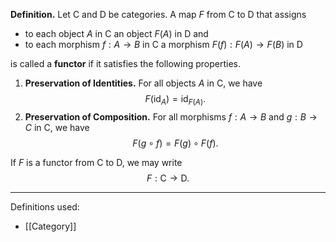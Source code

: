 **Definition.** Let $\mathsf{C}$ and $\mathsf{D}$ be categories. A map $F$ from $\mathsf{C}$ to $\mathsf{D}$ that assigns
- to each object $A$ in $\mathsf{C}$ an object $F(A)$ in $\mathsf{D}$ and
- to each morphism $f:A\to B$ in $\mathsf{C}$ a morphism $F(f):F(A)\to F(B)$ in $\mathsf{D}$

is called a **functor** if it satisfies the following properties.
1. **Preservation of Identities.** For all objects $A$ in $\mathsf{C}$, we have $$F(\text{id}_{A})=\text{id}_{F(A)}.$$
2. **Preservation of Composition.** For all morphisms $f:A\to B$ and $g:B\to C$ in $\mathsf{C}$, we have $$F(g\circ f)=F(g)\circ F(f).$$

If $F$ is a functor from $\mathsf{C}$ to $\mathsf{D}$, we may write $$F:\mathsf{C}\to \mathsf{D}.$$
***
Definitions used:
- [[Category]]